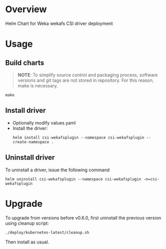 # Overview
Helm Chart for Weka wekafs CSI driver deployment

# Usage

## Build charts
> **NOTE**: To simplify source control and packaging process, software versions and git tags are not stored in repository. 
> For this reason, make is necessary.

```shell
make
```

## Install driver
 
 - Optionally modify values.yaml 
 - Install the driver:
   ```
   helm install csi-wekafsplugin --namespace csi-wekafsplugin --create-namespace .
   ```
 

## Uninstall driver
To uninstall a driver, issue the following command
```
helm uninstall csi-wekafsplugin --namespace csi-wekafsplugin -n=csi-wekafsplugin
```

# Upgrade
To upgrade from versions before v0.6.0, first uninstall the previous version using cleanup script:
```
./deploy/kubernetes-latest/cleanup.sh
``` 
Then install as usual.